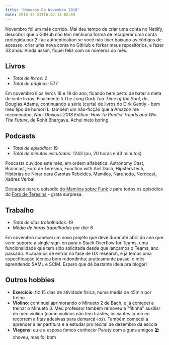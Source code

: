 ```yaml
---
title: "Números De Novembro 2018"
date: 2018-12-31T16:42:13-02:00
---
```


Novembro foi um mês corrido. Mal deu tempo de criar uma conta no Netlify, descobrir que o GitHub não tem nenhuma forma de recuperar uma conta protegida por 2-fac authentication se você não tiver baixado os códigos de acessso, criar uma nova conta no GitHub e forkar meus repositórios, e fazer 33 anos. Ainda assim, fiquei feliz com os números do mês.

## Livros
- *Total de livros:* 2
- *Total de páginas:* 577

Em novembro li os livros 18 e 19 do ano, ficando bem perto de bater a meta de vinte livros. Finalmente li *The Long Dark Tea-Time of the Soul*, do Douglas Adams, continuando a série (curta) de livros do Dirk Gently - bem meu tipo de humor! Li também um não-ficção que a Amazon me recomendou, *Non-Obvious 2018 Edition: How To Predict Trends and Win The Future*, de Rohit Bhargava. Achei meio boring.

## Podcasts
- *Total de episódios:* 19
- *Total de minutos escutados:* 1243 (ou, 20 horas e 43 minutos)

Podcasts ouvidos este mês, em ordem alfabética: Astronomy Cast, Braincast, Foro de Teresina, Function with Anil Dash, Hipsters.tech, Histórias de Ninar para Garotas Rebeldes, Mamilos, Naruhodo, Nerdcast,  Xadrez Verbal.

Destaque para o episódio [do Mamilos sobre Funk](https://www.b9.com.br/99334/mamilos-170-vou-passar-cerol-na-mao/) e para todos os episódios do [Foro de Teresina](https://piaui.folha.uol.com.br/radio-piaui/foro-de-teresina/) - grata surpresa.

## Trabalho
- *Total de dias trabalhados:* 19
- *Média de horas trabalhadas por dia:* 6

Em novembro comecei um novo projeto que deve durar até abril do ano que vem: suporte a single sign-on para o Stack Overflow for Teams, uma funcionalidade que tem sido solicitada desde que lançamos o Teams, ano passado. Acabamos de entrar na fase de UX research, e já temos uma especificação técnica bem redondinha; praticamente passei o mês aprendendo SAML e SCIM. Espero que dê bastante ideia pra blogar!

## Outros hobbies
- **Exercício**: fiz 15 dias de atividade física, numa média de 45min por treino
- **Violino**: continuei aprimorando o Minueto 2 de Bach, e já comecei a treinar o Minueto 3. Meu professor também removeu a "fitinha" auxiliar do meu violino (como violinos não tem trastes, iniciantes como eu recorrem a fitas adesivas para demarcá-los). Também comecei a aprender a ler partitura e a estudar pro recital de dezembro da escola
- **Viagens**: eu e a esposa fomos conhecer Paraty com alguns amigos 🏖 choveu, mas foi bom
